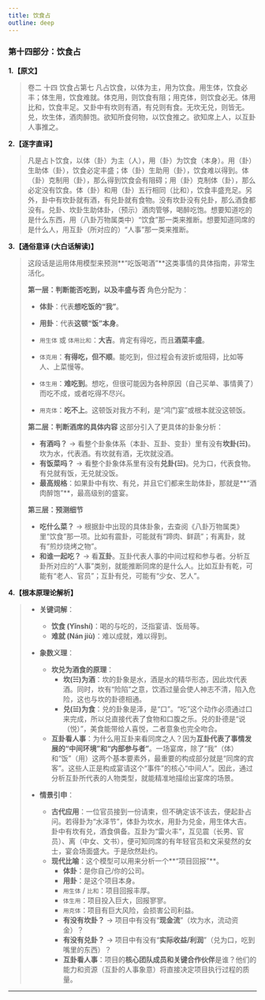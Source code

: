 ```yaml
---
title: 饮食占
outline: deep
---
```

  
### **第十四部分：饮食占**

**1.【原文】**
> 卷二 十四 饮食占第七
> 凡占饮食，以体为主，用为饮食。用生体，饮食必丰；体生用，饮食难就。体克用，则饮食有阻；用克体，则饮食必无。体用比和，饮食丰足。又卦中有坎则有酒，有兑则有食。无坎无兑，则皆无。兑，坎生体，酒肉醉饱。欲知所食何物，以饮食推之。欲知席上人，以互卦人事推之。

**2.【逐字直译】**
> 凡是占卜饮食，以体（卦）为主（人），用（卦）为饮食（本身）。用（卦）生助体（卦），饮食必定丰盛；体（卦）生助用（卦），饮食难以得到。体（卦）克制用（卦），那么得到饮食会有阻碍；用（卦）克制体（卦），那么必定没有饮食。体（卦）和用（卦）五行相同（比和），饮食丰盛充足。另外，卦中有坎卦就有酒，有兑卦就有食物。没有坎卦没有兑卦，那么酒食都没有。兑卦、坎卦生助体卦，（预示）酒肉管够，喝醉吃饱。想要知道吃的是什么东西，用（八卦万物属类中）“饮食”那一类来推断。想要知道同席的是什么人，用互卦（所对应的）“人事”那一类来推断。

**3.【通俗意译 (大白话解读)】**
> 这段话是运用体用模型来预测**“吃饭喝酒”**这类事情的具体指南，非常生活化。
> 
> **第一层：判断能否吃到，以及丰盛与否**
> 角色分配为：
> *   **体卦**：代表**想吃饭的“我”**。
> *   **用卦**：代表**这顿“饭”本身**。
> 
> *   `用生体` 或 `体用比和`：**大吉**。肯定有得吃，而且**酒菜丰盛**。
> *   `体克用`：**有得吃，但不顺**。能吃到，但过程会有波折或阻碍，比如等人、上菜慢等。
> *   `体生用`：**难吃到**。想吃，但很可能因为各种原因（自己买单、事情黄了）而吃不成，或者吃得不尽兴。
> *   `用克体`：**吃不上**。这顿饭对我方不利，是“鸿门宴”或根本就没这顿饭。
> 
> **第二层：判断酒席的具体内容**
> 这部分引入了更具体的卦象分析：
> *   **有酒吗？** -> 看整个卦象体系（本卦、互卦、变卦）里有没有**坎卦(☵)**。坎为水，代表酒。有坎就有酒，无坎就没酒。
> *   **有饭菜吗？** -> 看整个卦象体系里有没有**兑卦(☱)**。兑为口，代表食物。有兑就有饭，无兑就没饭。
> *   **最高规格**：如果卦中有坎、有兑，并且它们都来生助体卦，那就是**“酒肉醉饱”**，最高级别的盛宴。
> 
> **第三层：预测细节**
> *   **吃什么菜？** -> 根据卦中出现的具体卦象，去查阅《八卦万物属类》里“饮食”那一项。比如有震卦，可能就有“蹄肉、鲜蔬”；有离卦，就有“煎炒烧烤之物”。
> *   **和谁一起吃？** -> 看**互卦**。互卦代表人事的中间过程和参与者。分析互卦所对应的“人事”类别，就能推断同席的是什么人。比如互卦有乾，可能有“老人、官员”；互卦有兑，可能有“少女、艺人”。

**4.【根本原理论解析】**
> *   **关键词解**：
>     *   **饮食 (Yǐnshí)**：喝的与吃的，泛指宴请、饭局等。
>     *   **难就 (Nán jiù)**：难以成就，难以得到。
> 
> *   **象数义理**：
>     *   **坎兑为酒食的原理**：
>         *   **坎(☵)为酒**：坎的卦象是水，酒是水的精华形态，因此坎代表酒。同时，坎有“险陷”之意，饮酒过量会使人神志不清，陷入危险，这也与坎的卦德相通。
>         *   **兑(☱)为食**：兑的卦象是泽，是“口”。“吃”这个动作必须通过口来完成，所以兑直接代表了食物和口腹之乐。兑的卦德是“说（悦）”，美食能带给人喜悦，二者意象也完全吻合。
>     *   **互卦看人事**：为什么用互卦来看同席之人？因为**互卦代表了事情发展的“中间环境”和“内部参与者”**。一场宴席，除了“我”（体）和“饭”（用）这两个基本要素外，最重要的构成部分就是“同席的宾客”。这些人正是构成宴请这个“事件”的核心“中间人”。因此，通过分析互卦所代表的人物类型，就能精准地描绘出宴席的场景。
> 
> *   **情景引申**：
>     *   **古代应用**：一位官员接到一份请柬，但不确定该不该去，便起卦占问。若得卦为“水泽节”，体卦为坎水，用卦为兑金，用生体大吉。卦中有坎有兑，酒食俱备。互卦为“雷火丰”，互见震（长男、官员）、离（中女、文书），便可知同席的有年轻官员和文采斐然的女士，宴会场面盛大。于是欣然赴约。
>     *   **现代比喻**：这个模型可以用来分析一个**“项目回报”**。
>         *   **体卦**：是你自己/你的公司。
>         *   **用卦**：是这个项目本身。
>         *   `用生体` / `比和`：项目回报丰厚。
>         *   `体生用`：项目投入巨大，回报寥寥。
>         *   `用克体`：项目有巨大风险，会损害公司利益。
>         *   **有没有坎卦？** -> 项目中有没有“**现金流**”（坎为水，流动资金）？
>         *   **有没有兑卦？** -> 项目中有没有“**实际收益/利润**”（兑为口，吃到嘴里的东西）？
>         *   **互卦看人事**：项目的**核心团队成员和关键合作伙伴**是谁？他们的能力和资源（互卦的人事象意）将直接决定项目执行过程的质量。

---
